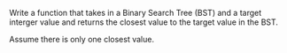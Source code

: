 Write a function that takes in a Binary Search Tree (BST) and a target interger value and returns the closest value to the target value in the BST.

Assume there is only one closest value.
